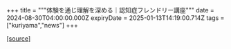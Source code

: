 +++
title = """体験を通じ理解を深める｜認知症フレンドリー講座"""
date = 2024-08-30T04:00:00.000Z
expiryDate = 2025-01-13T14:19:00.714Z
tags = ["kuriyama","news"]
+++


[[source]](https://www.town.kuriyama.hokkaido.jp/soshiki/43/28659.html)
